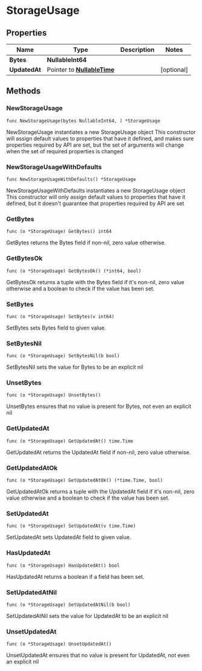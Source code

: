 # StorageUsage

## Properties

|Name | Type | Description | Notes|
|------------ | ------------- | ------------- | -------------|
|**Bytes** | **NullableInt64** |  | |
|**UpdatedAt** | Pointer to [**NullableTime**](time.Time.md) |  | [optional] |

## Methods

### NewStorageUsage

`func NewStorageUsage(bytes NullableInt64, ) *StorageUsage`

NewStorageUsage instantiates a new StorageUsage object
This constructor will assign default values to properties that have it defined,
and makes sure properties required by API are set, but the set of arguments
will change when the set of required properties is changed

### NewStorageUsageWithDefaults

`func NewStorageUsageWithDefaults() *StorageUsage`

NewStorageUsageWithDefaults instantiates a new StorageUsage object
This constructor will only assign default values to properties that have it defined,
but it doesn't guarantee that properties required by API are set

### GetBytes

`func (o *StorageUsage) GetBytes() int64`

GetBytes returns the Bytes field if non-nil, zero value otherwise.

### GetBytesOk

`func (o *StorageUsage) GetBytesOk() (*int64, bool)`

GetBytesOk returns a tuple with the Bytes field if it's non-nil, zero value otherwise
and a boolean to check if the value has been set.

### SetBytes

`func (o *StorageUsage) SetBytes(v int64)`

SetBytes sets Bytes field to given value.


### SetBytesNil

`func (o *StorageUsage) SetBytesNil(b bool)`

 SetBytesNil sets the value for Bytes to be an explicit nil

### UnsetBytes
`func (o *StorageUsage) UnsetBytes()`

UnsetBytes ensures that no value is present for Bytes, not even an explicit nil
### GetUpdatedAt

`func (o *StorageUsage) GetUpdatedAt() time.Time`

GetUpdatedAt returns the UpdatedAt field if non-nil, zero value otherwise.

### GetUpdatedAtOk

`func (o *StorageUsage) GetUpdatedAtOk() (*time.Time, bool)`

GetUpdatedAtOk returns a tuple with the UpdatedAt field if it's non-nil, zero value otherwise
and a boolean to check if the value has been set.

### SetUpdatedAt

`func (o *StorageUsage) SetUpdatedAt(v time.Time)`

SetUpdatedAt sets UpdatedAt field to given value.

### HasUpdatedAt

`func (o *StorageUsage) HasUpdatedAt() bool`

HasUpdatedAt returns a boolean if a field has been set.

### SetUpdatedAtNil

`func (o *StorageUsage) SetUpdatedAtNil(b bool)`

 SetUpdatedAtNil sets the value for UpdatedAt to be an explicit nil

### UnsetUpdatedAt
`func (o *StorageUsage) UnsetUpdatedAt()`

UnsetUpdatedAt ensures that no value is present for UpdatedAt, not even an explicit nil

